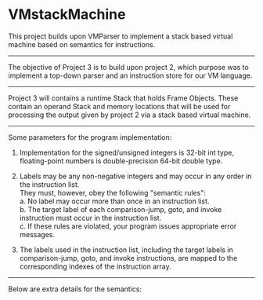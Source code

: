 # VMstackMachine

This project builds upon VMParser to implement a stack based virtual machine based on semantics for instructions.        

---  

The objective of Project 3 is to build upon project 2, which purpose was to implement a top-down parser and an instruction store for our VM language.    

---   

Project 3 will contains a runtime Stack that holds Frame Objects. These contain an operand Stack and memory locations that will be used for processing the output given by  project 2 via a stack based virtual machine.    
 
---   

 Some parameters for the program implementation:   
 
1. Implementation for the signed/unsigned integers is 32-bit int type, floating-point numbers is double-precision 64-bit double type.      

2. Labels may be any non-negative integers and may occur in any order in the instruction list.       
       They must, however, obey the following "semantic rules":      
	       a. No label may occur more than once in an instruction list.      
           b. The target label of each comparison-jump, goto, and invoke instruction must occur in the instruction list.    
           c. If these rules are violated, your program issues appropriate error messages.     

3. The labels used in the instruction list, including the target labels in comparison-jump, goto, and invoke instructions, are mapped to the corresponding indexes of the instruction array.     

---   

Below are extra details for the semantics:




